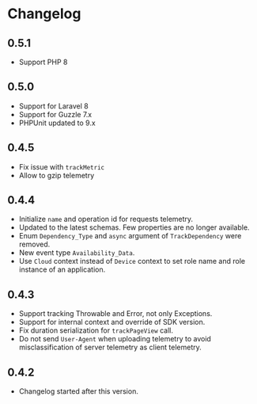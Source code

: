# Changelog

## 0.5.1

- Support PHP 8

## 0.5.0

- Support for Laravel 8
- Support for Guzzle 7.x
- PHPUnit updated to 9.x

## 0.4.5

- Fix issue with `trackMetric`
- Allow to gzip telemetry

## 0.4.4

- Initialize `name` and operation id for requests telemetry.
- Updated to the latest schemas. Few properties are no longer available.
- Enum `Dependency_Type` and `async` argument of `TrackDependency` were removed.
- New event type `Availability_Data`.
- Use `Cloud` context instead of `Device` context to set role name and role
  instance of an application.

## 0.4.3

- Support tracking Throwable and Error, not only Exceptions.
- Support for internal context and override of SDK version.
- Fix duration serialization for `trackPageView` call.
- Do not send `User-Agent` when uploading telemetry to avoid misclassification
  of server telemetry as client telemetry.

## 0.4.2

- Changelog started after this version.
